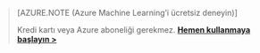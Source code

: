 >[AZURE.NOTE (Azure Machine Learning’i ücretsiz deneyin)]
>
>Kredi kartı veya Azure aboneliği gerekmez. <a href="https://studio.azureml.net/?selectAccess=true&o=2" target="_blank">**Hemen kullanmaya başlayın >**</a>



<!--HONumber=Jun16_HO2-->


